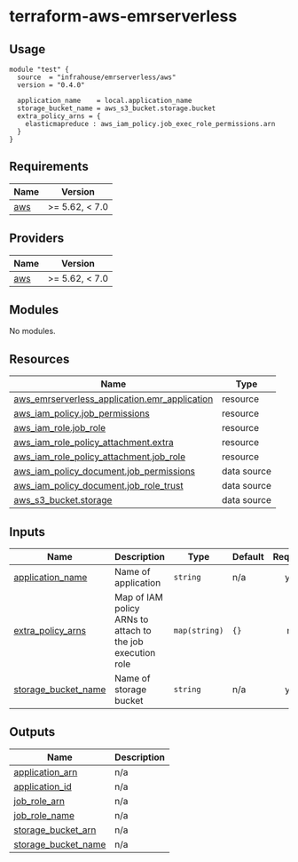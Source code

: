 # terraform-aws-emrserverless


## Usage

```hcl
module "test" {
  source  = "infrahouse/emrserverless/aws"
  version = "0.4.0"

  application_name    = local.application_name
  storage_bucket_name = aws_s3_bucket.storage.bucket
  extra_policy_arns = {
    elasticmapreduce : aws_iam_policy.job_exec_role_permissions.arn
  }
}
```
## Requirements

| Name | Version |
|------|---------|
| <a name="requirement_aws"></a> [aws](#requirement\_aws) | >= 5.62, < 7.0 |

## Providers

| Name | Version |
|------|---------|
| <a name="provider_aws"></a> [aws](#provider\_aws) | >= 5.62, < 7.0 |

## Modules

No modules.

## Resources

| Name | Type |
|------|------|
| [aws_emrserverless_application.emr_application](https://registry.terraform.io/providers/hashicorp/aws/latest/docs/resources/emrserverless_application) | resource |
| [aws_iam_policy.job_permissions](https://registry.terraform.io/providers/hashicorp/aws/latest/docs/resources/iam_policy) | resource |
| [aws_iam_role.job_role](https://registry.terraform.io/providers/hashicorp/aws/latest/docs/resources/iam_role) | resource |
| [aws_iam_role_policy_attachment.extra](https://registry.terraform.io/providers/hashicorp/aws/latest/docs/resources/iam_role_policy_attachment) | resource |
| [aws_iam_role_policy_attachment.job_role](https://registry.terraform.io/providers/hashicorp/aws/latest/docs/resources/iam_role_policy_attachment) | resource |
| [aws_iam_policy_document.job_permissions](https://registry.terraform.io/providers/hashicorp/aws/latest/docs/data-sources/iam_policy_document) | data source |
| [aws_iam_policy_document.job_role_trust](https://registry.terraform.io/providers/hashicorp/aws/latest/docs/data-sources/iam_policy_document) | data source |
| [aws_s3_bucket.storage](https://registry.terraform.io/providers/hashicorp/aws/latest/docs/data-sources/s3_bucket) | data source |

## Inputs

| Name | Description | Type | Default | Required |
|------|-------------|------|---------|:--------:|
| <a name="input_application_name"></a> [application\_name](#input\_application\_name) | Name of application | `string` | n/a | yes |
| <a name="input_extra_policy_arns"></a> [extra\_policy\_arns](#input\_extra\_policy\_arns) | Map of IAM policy ARNs to attach to the job execution role | `map(string)` | `{}` | no |
| <a name="input_storage_bucket_name"></a> [storage\_bucket\_name](#input\_storage\_bucket\_name) | Name of storage bucket | `string` | n/a | yes |

## Outputs

| Name | Description |
|------|-------------|
| <a name="output_application_arn"></a> [application\_arn](#output\_application\_arn) | n/a |
| <a name="output_application_id"></a> [application\_id](#output\_application\_id) | n/a |
| <a name="output_job_role_arn"></a> [job\_role\_arn](#output\_job\_role\_arn) | n/a |
| <a name="output_job_role_name"></a> [job\_role\_name](#output\_job\_role\_name) | n/a |
| <a name="output_storage_bucket_arn"></a> [storage\_bucket\_arn](#output\_storage\_bucket\_arn) | n/a |
| <a name="output_storage_bucket_name"></a> [storage\_bucket\_name](#output\_storage\_bucket\_name) | n/a |
